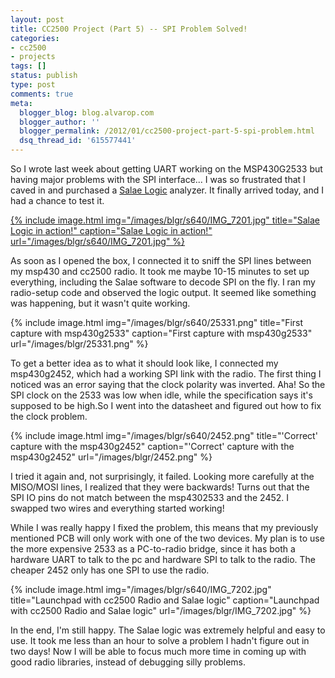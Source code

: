 ```yaml
---
layout: post
title: CC2500 Project (Part 5) -- SPI Problem Solved!
categories:
- cc2500
- projects
tags: []
status: publish
type: post
comments: true
meta:
  blogger_blog: blog.alvarop.com
  blogger_author: ''
  blogger_permalink: /2012/01/cc2500-project-part-5-spi-problem.html
  dsq_thread_id: '615577441'
---
```

So I wrote last week about getting UART working on the MSP430G2533 but having major problems with the SPI interface... I was so frustrated that I caved in and purchased a <a href="http://www.saleae.com/logic/" target="_blank">Salae Logic</a> analyzer. It finally arrived today, and I had a chance to test it.

[{% include image.html
            img="/images/blgr/s640/IMG_7201.jpg"
            title="Salae Logic in action!"
            caption="Salae Logic in action!"
            url="/images/blgr/s640/IMG_7201.jpg" %}](/images/blgr/IMG_7201.jpg)

As soon as I opened the box, I connected it to sniff the SPI lines between my msp430 and cc2500 radio. It took me maybe 10-15 minutes to set up everything, including the Salae software to decode SPI on the fly. I ran my radio-setup code and observed the logic output. It seemed like something was happening, but it wasn't quite working.

{% include image.html
            img="/images/blgr/s640/25331.png"
            title="First capture with msp430g2533"
            caption="First capture with msp430g2533"
            url="/images/blgr/25331.png" %}

To get a better idea as to what it should look like, I connected my msp430g2452, which had a working SPI link with the radio. The first thing I noticed was an error saying that the clock polarity was inverted. Aha! So the SPI clock on the 2533 was low when idle, while the specification says it's supposed to be high.So I went into the datasheet and figured out how to fix the clock problem.

{% include image.html
            img="/images/blgr/s640/2452.png"
            title="'Correct' capture with the msp430g2452"
            caption="'Correct' capture with the msp430g2452"
            url="/images/blgr/2452.png" %}

I tried it again and, not surprisingly, it failed. Looking more carefully at the MISO/MOSI lines, I realized that they were backwards! Turns out that the SPI IO pins do not match between the msp4302533 and the 2452. I swapped two wires and everything started working!

While I was really happy I fixed the problem, this means that my previously mentioned PCB will only work with one of the two devices. My plan is to use the more expensive 2533 as a PC-to-radio bridge, since it has both a hardware UART to talk to the pc and hardware SPI to talk to the radio. The cheaper 2452 only has one SPI to use the radio.

{% include image.html
            img="/images/blgr/s640/IMG_7202.jpg"
            title="Launchpad with cc2500 Radio and Salae logic"
            caption="Launchpad with cc2500 Radio and Salae logic"
            url="/images/blgr/IMG_7202.jpg" %}

In the end, I'm still happy. The Salae logic was extremely helpful and easy to use. It took me less than an hour to solve a problem I hadn't figure out in two days! Now I will be able to focus much more time in coming up with good radio libraries, instead of debugging silly problems.

